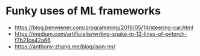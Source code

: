 # Funky uses of ML frameworks

- https://blog.benwiener.com/programming/2019/05/14/steering-car.html
- https://medium.com/artificialis/writing-snake-in-12-lines-of-pytorch-f7b21ce42a66
- https://anthony-zhang.me/blog/json-nn/ 

